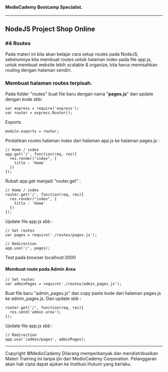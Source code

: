 #### MedioCademy Bootcamp Specialist.

---

## NodeJS Project Shop Online

### #4 Routes

Pada materi ini kita akan belajar cara setup routes pada NodeJS, sebelumnya kita membuat routes untuk halaman index pada file app.js, untuk membuat website lebih scalable & organize, kita harus memisahkan routing dengan halaman sendiri.

### Membuat halaman routes terpisah.

Pada folder "routes" buat file baru dengan nama "**pages.js**" dan update dengan kode sbb:

    var express = require('express');
    var router = express.Router();

Exports

    module.exports = router;

Pindahkan routes halaman index dari halaman app.js ke halaman pages.js :

    // Home / index
    app.get('/', function(req, res){
      res.render("index", {
        title : 'Home'
      })
    });

Rubah app.get menjadi "router.get" :

    // Home / index
    router.get('/', function(req, res){
      res.render("index", {
        title : 'Home'
      })
    });

Update file app.js sbb :

    // Set routes
    var pages = require('./routes/pages.js');
    
    // Redirection
    app.use('/', pages);

Test pada browser localhost:3000

#### Membuat route pada Admin Area

    // Set routes
    var adminPages = require('./routes/admin_pages.js');

Buat file baru "admin_pages.js" dan copy paste kode dari halaman pages.js ke admin_pages.js. Dan update sbb :

    router.get('/', function(req, res){
      res.send('admin area');
    });

Update file app.js sbb :

    // Redirection
    app.use('/admin/pages', adminPages);















































---
Copyright &copy;MedioCademy
Dilarang memperbanyak dan mendistribusikan Materi Training ini tanpa ijin dari MedioCademy Corporation. Pelanggaran akan hak cipta dapat ajukan ke Institusi Hukum yang berlaku.